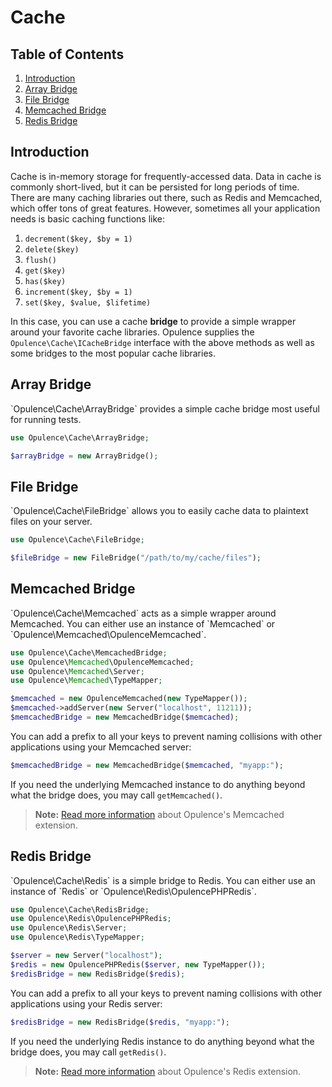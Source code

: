 # Cache

## Table of Contents
1. [Introduction](#introduction)
2. [Array Bridge](#array-bridge)
3. [File Bridge](#file-bridge)
4. [Memcached Bridge](#memcached-bridge)
5. [Redis Bridge](#redis-bridge)

<h2 id="introduction">Introduction</h2>
Cache is in-memory storage for frequently-accessed data.  Data in cache is commonly short-lived, but it can be persisted for long periods of time.  There are many caching libraries out there, such as Redis and Memcached, which offer tons of great features.  However, sometimes all your application needs is basic caching functions like:

1. `decrement($key, $by = 1)`
2. `delete($key)`
3. `flush()`
4. `get($key)`
5. `has($key)`
6. `increment($key, $by = 1)`
7. `set($key, $value, $lifetime)`

In this case, you can use a cache **bridge** to provide a simple wrapper around your favorite cache libraries.  Opulence supplies the `Opulence\Cache\ICacheBridge` interface with the above methods as well as some bridges to the most popular cache libraries.
  
<h2 id="array-bridge">Array Bridge</h2>
`Opulence\Cache\ArrayBridge` provides a simple cache bridge most useful for running tests.

```php
use Opulence\Cache\ArrayBridge;

$arrayBridge = new ArrayBridge();
```

<h2 id="file-bridge">File Bridge</h2>
`Opulence\Cache\FileBridge` allows you to easily cache data to plaintext files on your server.

```php
use Opulence\Cache\FileBridge;

$fileBridge = new FileBridge("/path/to/my/cache/files");
```

<h2 id="memcached-bridge">Memcached Bridge</h2>
`Opulence\Cache\Memcached` acts as a simple wrapper around Memcached.  You can either use an instance of `Memcached` or `Opulence\Memcached\OpulenceMemcached`.

```php
use Opulence\Cache\MemcachedBridge;
use Opulence\Memcached\OpulenceMemcached;
use Opulence\Memcached\Server;
use Opulence\Memcached\TypeMapper;

$memcached = new OpulenceMemcached(new TypeMapper());
$memcached->addServer(new Server("localhost", 11211));
$memcachedBridge = new MemcachedBridge($memcached);
```

You can add a prefix to all your keys to prevent naming collisions with other applications using your Memcached server:

```php
$memcachedBridge = new MemcachedBridge($memcached, "myapp:");
```

If you need the underlying Memcached instance to do anything beyond what the bridge does, you may call `getMemcached()`.

> **Note:** [Read more information](nosql#memcached) about Opulence's Memcached extension.

<h2 id="redis-bridge">Redis Bridge</h2>
`Opulence\Cache\Redis` is a simple bridge to Redis.  You can either use an instance of `Redis` or `Opulence\Redis\OpulencePHPRedis`.

```php
use Opulence\Cache\RedisBridge;
use Opulence\Redis\OpulencePHPRedis;
use Opulence\Redis\Server;
use Opulence\Redis\TypeMapper;

$server = new Server("localhost");
$redis = new OpulencePHPRedis($server, new TypeMapper());
$redisBridge = new RedisBridge($redis);
```

You can add a prefix to all your keys to prevent naming collisions with other applications using your Redis server:

```php
$redisBridge = new RedisBridge($redis, "myapp:");
```

If you need the underlying Redis instance to do anything beyond what the bridge does, you may call `getRedis()`.

> **Note:** [Read more information](nosql#redis) about Opulence's Redis extension.